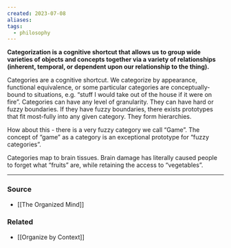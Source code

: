 ```yaml
---
created: 2023-07-08
aliases: 
tags:
  - philosophy
---
```

**Categorization is a cognitive shortcut that allows us to group wide varieties of objects and concepts together via a variety of relationships (inherent, temporal, or dependent upon our relationship to the thing).**

Categories are a cognitive shortcut. We categorize by appearance, functional equivalence, or some particular categories are conceptually-bound to situations, e.g. “stuff I would take out of the house if it were on fire”. Categories can have any level of granularity. They can have hard or fuzzy boundaries. If they have fuzzy boundaries, there exists prototypes that fit most-fully into any given category. They form hierarchies.

How about this - there is a very fuzzy category we call “Game”. The concept of “game” as a category is an exceptional prototype for “fuzzy categories”. 

Categories map to brain tissues. Brain damage has literally caused people to forget what “fruits” are, while retaining the access to “vegetables”.

****
### Source
- [[The Organized Mind]]

### Related
- [[Organize by Context]]